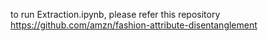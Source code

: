 to run Extraction.ipynb, please refer this repository
https://github.com/amzn/fashion-attribute-disentanglement
